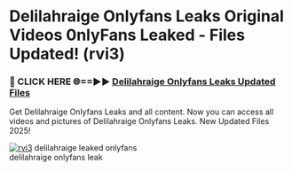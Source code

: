 # Delilahraige Onlyfans Leaks Original Videos 0nlyFans Leaked - Files Updated! (rvi3)

<h3>🔴 CLICK HERE 🌐==►► <a href="https://tinyurl.com/2wckxsce" rel="nofollow">Delilahraige Onlyfans Leaks Updated Files</a></h3>

Get Delilahraige Onlyfans Leaks and all content. Now you can access all videos and pictures of Delilahraige Onlyfans Leaks. New Updated Files 2025!

[![rvi3](https://i.imgur.com/AFduVYN.gif)](https://tinyurl.com/2wckxsce)
delilahraige leaked onlyfans<br>
delilahraige onlyfans leak